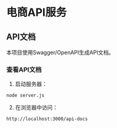 # 电商API服务

## API文档

本项目使用Swagger/OpenAPI生成API文档。

### 查看API文档

1. 启动服务器：
```
node server.js
```

2. 在浏览器中访问：
```
http://localhost:3000/api-docs
```
